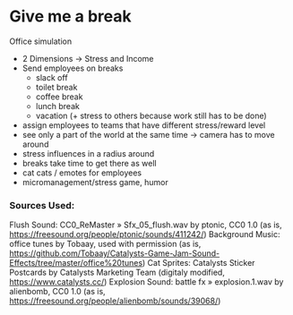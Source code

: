 # Give me a break

Office simulation

* 2 Dimensions -> Stress and Income
* Send employees on breaks
  * slack off
  * toilet break
  * coffee break
  * lunch break
  * vacation (+ stress to others because work still has to be done)
* assign employees to teams that have different stress/reward level
* see only a part of the world at the same time -> camera has to move around
* stress influences in a radius around
* breaks take time to get there as well
* cat cats / emotes for employees
* micromanagement/stress game, humor

### Sources Used:
Flush Sound: CC0_ReMaster » Sfx_05_flush.wav by ptonic, CC0 1.0 (as is, https://freesound.org/people/ptonic/sounds/411242/)
Background Music: office tunes by Tobaay, used with permission (as is, https://github.com/Tobaay/Catalysts-Game-Jam-Sound-Effects/tree/master/office%20tunes)
Cat Sprites: Catalysts Sticker Postcards by Catalysts Marketing Team (digitaly modified, https://www.catalysts.cc/)
Explosion Sound: battle fx » explosion.1.wav by alienbomb, CC0 1.0 (as is, https://freesound.org/people/alienbomb/sounds/39068/)